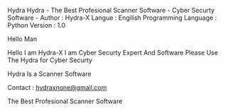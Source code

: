 Hydra
Hydra - The Best Profesional Scanner Software - Cyber Securty Software - Author : Hydra-X
Langue : Engilish
Programming Language : Python
Version : 1.0

Hello Man

Hello I am Hydra-X
I am Cyber Securty Expert And Software 
Please Use The Hydra for Cyber Securty

Hydra Is a Scanner Software

Contact :
hydraxnone@gmail.com

The Best Profesional Scanner Software
